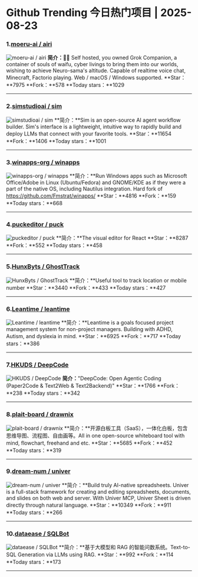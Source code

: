 # Github Trending 今日热门项目 | 2025-08-23
### 1.[moeru-ai / airi](https://github.com/moeru-ai/airi)

![moeru-ai / airi](https://repository-images.githubusercontent.com/896924279/844907b3-ba1d-457f-b832-4f60dee24593)
**简介：**💖🧸 Self hosted, you owned Grok Companion, a container of souls of waifu, cyber livings to bring them into our worlds, wishing to achieve Neuro-sama's altitude. Capable of realtime voice chat, Minecraft, Factorio playing. Web / macOS / Windows supported.
**Star：**7975
**Fork：**578
**Today stars：**1029

---

### 2.[simstudioai / sim](https://github.com/simstudioai/sim)

![simstudioai / sim](https://opengraph.githubassets.com/72ef0bf3b38900fd958b2c876422e32c99021e9d91025c4e3bf0a6b65af4739e/simstudioai/sim)
**简介：**Sim is an open-source AI agent workflow builder. Sim's interface is a lightweight, intuitive way to rapidly build and deploy LLMs that connect with your favorite tools.
**Star：**11654
**Fork：**1406
**Today stars：**1001

---

### 3.[winapps-org / winapps](https://github.com/winapps-org/winapps)

![winapps-org / winapps](https://opengraph.githubassets.com/209bdc2f7296dc4c5083e229b815a94d8c01f38d0b91d4e619da87e210ee7b76/winapps-org/winapps)
**简介：**Run Windows apps such as Microsoft Office/Adobe in Linux (Ubuntu/Fedora) and GNOME/KDE as if they were a part of the native OS, including Nautilus integration. Hard fork of https://github.com/Fmstrat/winapps/
**Star：**4816
**Fork：**159
**Today stars：**668

---

### 4.[puckeditor / puck](https://github.com/puckeditor/puck)

![puckeditor / puck](https://repository-images.githubusercontent.com/648629873/9794aab8-0688-48d6-9454-476f5c571b46)
**简介：**The visual editor for React
**Star：**8287
**Fork：**552
**Today stars：**458

---

### 5.[HunxByts / GhostTrack](https://github.com/HunxByts/GhostTrack)

![HunxByts / GhostTrack](https://opengraph.githubassets.com/1aa6c4314770eb1b69dbeaaed12e569a015284399ee39998092f8c8ce94b3cf0/HunxByts/GhostTrack)
**简介：**Useful tool to track location or mobile number
**Star：**3440
**Fork：**433
**Today stars：**427

---

### 6.[Leantime / leantime](https://github.com/Leantime/leantime)

![Leantime / leantime](https://repository-images.githubusercontent.com/29745084/2aa39f24-6897-42a5-8987-b5594933c010)
**简介：**Leantime is a goals focused project management system for non-project managers. Building with ADHD, Autism, and dyslexia in mind.
**Star：**6925
**Fork：**717
**Today stars：**386

---

### 7.[HKUDS / DeepCode](https://github.com/HKUDS/DeepCode)

![HKUDS / DeepCode](https://opengraph.githubassets.com/b4b0f1570112bc40062135a1a9cf5d3e446d140d056071c511fe167f32dd5870/HKUDS/DeepCode)
**简介：**"DeepCode: Open Agentic Coding (Paper2Code & Text2Web & Text2Backend)"
**Star：**1766
**Fork：**238
**Today stars：**342

---

### 8.[plait-board / drawnix](https://github.com/plait-board/drawnix)

![plait-board / drawnix](https://opengraph.githubassets.com/50bd21b95fead964cc1226649a2e73cc177714c4da2711b12fb9cae3f0c16b6b/plait-board/drawnix)
**简介：**开源白板工具（SaaS），一体化白板，包含思维导图、流程图、自由画等。All in one open-source whiteboard tool with mind, flowchart, freehand and etc.
**Star：**5685
**Fork：**452
**Today stars：**319

---

### 9.[dream-num / univer](https://github.com/dream-num/univer)

![dream-num / univer](https://repository-images.githubusercontent.com/543101941/085c0737-5cb6-434f-ac47-1c26f51c46d0)
**简介：**Build truly AI-native spreadsheets. Univer is a full-stack framework for creating and editing spreadsheets, documents, and slides on both web and server. With Univer MCP, Univer Sheet is driven directly through natural language.
**Star：**10349
**Fork：**911
**Today stars：**266

---

### 10.[dataease / SQLBot](https://github.com/dataease/SQLBot)

![dataease / SQLBot](https://opengraph.githubassets.com/1193499f69dbbe627deb912a3a7e9a9933758dff8393c9271d155a73c9c95465/dataease/SQLBot)
**简介：**基于大模型和 RAG 的智能问数系统。Text-to-SQL Generation via LLMs using RAG.
**Star：**992
**Fork：**114
**Today stars：**173

---

